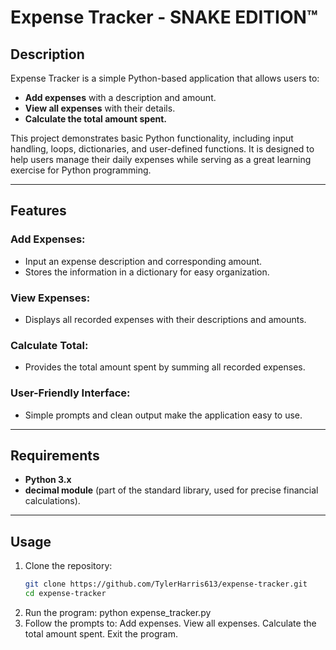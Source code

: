 # Expense Tracker - SNAKE EDITION™

## Description

Expense Tracker is a simple Python-based application that allows users to:

- **Add expenses** with a description and amount.
- **View all expenses** with their details.
- **Calculate the total amount spent.**

This project demonstrates basic Python functionality, including input handling, loops, dictionaries, and user-defined functions. It is designed to help users manage their daily expenses while serving as a great learning exercise for Python programming.

---

## Features

### Add Expenses:

- Input an expense description and corresponding amount.
- Stores the information in a dictionary for easy organization.

### View Expenses:

- Displays all recorded expenses with their descriptions and amounts.

### Calculate Total:

- Provides the total amount spent by summing all recorded expenses.

### User-Friendly Interface:

- Simple prompts and clean output make the application easy to use.

---

## Requirements

- **Python 3.x**
- **decimal module** (part of the standard library, used for precise financial calculations).

---

## Usage

1. Clone the repository:
   ```bash
   git clone https://github.com/TylerHarris613/expense-tracker.git
   cd expense-tracker
   ```
2. Run the program:
   python expense_tracker.py
3. Follow the prompts to:
   Add expenses.
   View all expenses.
   Calculate the total amount spent.
   Exit the program.
